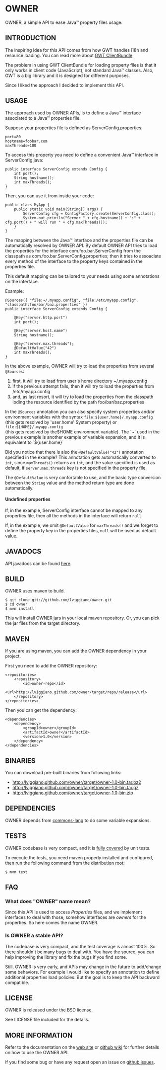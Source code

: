 OWNER
=====

OWNER, a simple API to ease Java™ property files usage.

INTRODUCTION
------------

The inspiring idea for this API comes from how GWT handles i18n and resource loading.
You can read more about [GWT ClientBundle][]

The problem in using GWT ClientBundle for loading property files is that it only works in client code (JavaScript), 
not standard Java™ classes.
Also, GWT is a big library and it is designed for different purposes. 

Since I liked the approach I decided to implement this API.

  [GWT ClientBundle]: https://developers.google.com/web-toolkit/doc/latest/DevGuideClientBundle

USAGE
-----

The approach used by OWNER APIs, is to define a Java™ interface associated to a Java™ properties file.

Suppose your properties file is defined as ServerConfig.properties:

    port=80
    hostname=foobar.com
    maxThreads=100
    
To access this property you need to define a convenient Java™ interface in ServerConfig.java:

    public interface ServerConfig extends Config {
        int port();
        String hostname();
        int maxThreads();
    }
    
Then, you can use it from inside your code:

    public class MyApp {    
        public static void main(String[] args) {
            ServerConfig cfg = ConfigFactory.create(ServerConfig.class);
            System.out.println("Server " + cfg.hostname() + ":" + cfg.port() + " will run " + cfg.maxThreads());
        }
    }

The mapping between the Java™ interface and the properties file can be automatically resolved by OWNER API.
By default OWNER API tries to load the properties for the interface com.foo.bar.ServerConfig from the classpath as
com.foo.bar.ServerConfig.properties; then it tries to assoaciate every method of the interface to the property keys 
contained in the properties file.

This default mapping can be tailored to your needs using some annotations on the interface. 

Example:

    @Sources({ "file:~/.myapp.config", "file:/etc/myapp.config", "classpath:foo/bar/baz.properties" })
    public interface ServerConfig extends Config {
        
        @Key("server.http.port")
        int port();
        
        @Key("server.host.name")
        String hostname();
        
        @Key("server.max.threads");
        @DefaultValue("42")
        int maxThreads();
    }

In the above example, OWNER will try to load the properties from several `@Sources`:

 1. first, it will try to load from user's home directory ~/.myapp.config
 2. if the previous attempt fails, then it will try to load the properties from /etc/myapp.config
 3. and, as last resort, it will try to load the properties from the classpath loding the resource identified by the path foo/bar/baz.properties

In the `@Sources` annotation you can also specify system properties and/or environment variables with the syntax 
`file:${user.home}/.myapp.config` (this gets resolved by 'user.home' System property) or `file:${HOME}/.myapp.config`  
(this gets resolved by the$HOME environment variable). The `~` used in the previous example is another example of 
variable expansion, and it is equivalent to `${user.home}`

Did you notice that there is also the `@DefaultValue("42")` annotation specified in the example?
This annotation gets automatically converted to `int`, since `maxThreads()` returns an `int`, and the value specified is 
used as default, if `server.max.threads` key is not specified in the property file.

The `@DefaultValue` is very confortable to use, and the basic type conversion between the `String` value and the method 
return type are done automatically.

#### Undefined properties 

If, in the example, ServerConfig interface cannot be mapped to any properties file, then all the methods in the interface 
will return `null`.

If, in the example, we omit `@DefaultValue` for `maxThreads()` and we forget to define the property key in the properties 
files, `null` will be used as default value.

JAVADOCS
--------

API javadocs can be found [here][javadocs].

  [javadocs]: http://lviggiano.github.com/owner/target/site/apidocs/index.html

BUILD
-----

OWNER uses maven to build.

    $ git clone git://github.com/lviggiano/owner.git
    $ cd owner
    $ mvn install

This will install OWNER jars in your local maven repository. Or, you can pick the jar files from the target directory.

MAVEN
-----

If you are using maven, you can add the OWNER dependency in your project.

First you need to add the OWNER repository:

    <repositories>
        <repository>
            <id>owner-repo</id>
            <url>http://lviggiano.github.com/owner/target/repo/release</url>
        </repository>
    </repositories>

Then you can get the dependency:

    <dependencies>
        <dependency>
            <groupId>owner</groupId>
            <artifactId>owner</artifactId>
            <version>1.0</version>
        </dependency>
    </dependencies>


BINARIES
--------

You can download pre-built binaries from following links:

 * http://lviggiano.github.com/owner/target/owner-1.0-bin.tar.bz2
 * http://lviggiano.github.com/owner/target/owner-1.0-bin.tar.gz
 * http://lviggiano.github.com/owner/target/owner-1.0-bin.zip

DEPENDENCIES
------------

OWNER depends from [commons-lang][] to do some variable expansions.

  [commons-lang]: http://commons.apache.org/lang/

TESTS
-----

OWNER codebase is very compact, and it is [fully covered][] by unit tests.

To execute the tests, you need maven properly installed and configured, 
then run the following command from the distribution root:

    $ mvn test

  [fully covered]: http://lviggiano.github.com/owner/target/site/cobertura/index.html

FAQ
---
### What does "OWNER" name mean?

Since this API is used to access *Properties* files, and we implement interfaces to deal with those, 
somehow interfaces are *owners* for the properties. So here comes the name OWNER.

### Is OWNER a stable API?

The codebase is very compact, and the test coverage is almost 100%. So there shouldn't be many bugs to deal with.
You have the source, you can help improving the library and fix the bugs if you find some.

Still, OWNER is very early, and APIs may change in the
future to add/change some behaviors. 
For example I would like to specify an annotation to define additional properties load policies. 
But the goal is to keep the API backward compatible.

LICENSE
-------

OWNER is released under the BSD license. 

See LICENSE file included for the details.

MORE INFORMATION
----------------

Refer to the documentation on the [web site][]
or [github wiki][] for further details on how to use the OWNER API.

If you find some bug or have any request open an issue on [github issues][].

  [web site]: http://lviggiano.github.com/owner
  [github wiki]: https://github.com/lviggiano/owner/wiki
  [github issues]: https://github.com/lviggiano/owner/issues
